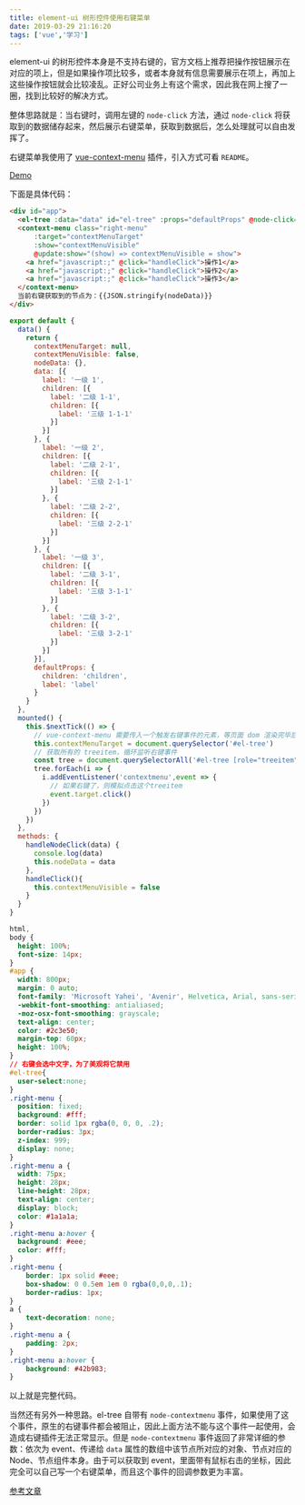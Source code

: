 ```yaml
---
title: element-ui 树形控件使用右键菜单
date: 2019-03-29 21:16:20
tags: ['vue','学习']
---
```


element-ui 的树形控件本身是不支持右键的，官方文档上推荐把操作按钮展示在对应的项上，但是如果操作项比较多，或者本身就有信息需要展示在项上，再加上这些操作按钮就会比较凌乱。正好公司业务上有这个需求，因此我在网上搜了一圈，找到比较好的解决方式。

整体思路就是：当右键时，调用左键的 `node-click` 方法，通过 `node-click` 将获取到的数据储存起来，然后展示右键菜单，获取到数据后，怎么处理就可以自由发挥了。

右键菜单我使用了 [vue-context-menu](<https://github.com/xunleif2e/vue-context-menu>) 插件，引入方式可看 `README`。

[Demo](<https://evolly.one/demos/57.el-tree-contextmenu/dist/>)

下面是具体代码：

```html
<div id="app">
  <el-tree :data="data" id="el-tree" :props="defaultProps" @node-click="handleNodeClick"></el-tree>
  <context-menu class="right-menu"
      :target="contextMenuTarget"
      :show="contextMenuVisible"
      @update:show="(show) => contextMenuVisible = show">
    <a href="javascript:;" @click="handleClick">操作1</a>
    <a href="javascript:;" @click="handleClick">操作2</a>
    <a href="javascript:;" @click="handleClick">操作3</a>
  </context-menu>
  当前右键获取到的节点为：{{JSON.stringify(nodeData)}}
</div>
```

```javascript
export default {
  data() {
    return {
      contextMenuTarget: null,
      contextMenuVisible: false,
      nodeData: {},
      data: [{
        label: '一级 1',
        children: [{
          label: '二级 1-1',
          children: [{
            label: '三级 1-1-1'
          }]
        }]
      }, {
        label: '一级 2',
        children: [{
          label: '二级 2-1',
          children: [{
            label: '三级 2-1-1'
          }]
        }, {
          label: '二级 2-2',
          children: [{
            label: '三级 2-2-1'
          }]
        }]
      }, {
        label: '一级 3',
        children: [{
          label: '二级 3-1',
          children: [{
            label: '三级 3-1-1'
          }]
        }, {
          label: '二级 3-2',
          children: [{
            label: '三级 3-2-1'
          }]
        }]
      }],
      defaultProps: {
        children: 'children',
        label: 'label'
      }
    }
  },
  mounted() {
    this.$nextTick(() => {
      // vue-context-menu 需要传入一个触发右键事件的元素，等页面 dom 渲染完毕后才可获取
      this.contextMenuTarget = document.querySelector('#el-tree')
      // 获取所有的 treeitem，循环监听右键事件
      const tree = document.querySelectorAll('#el-tree [role="treeitem"]')
      tree.forEach(i => {
        i.addEventListener('contextmenu',event => {
          // 如果右键了，则模拟点击这个treeitem
          event.target.click()
        })
      })
    })
  },
  methods: {
    handleNodeClick(data) {
      console.log(data)
      this.nodeData = data
    },
    handleClick(){
      this.contextMenuVisible = false
    }
  }
}
```

```css
html,
body {
  height: 100%;
  font-size: 14px;
}
#app {
  width: 800px;
  margin: 0 auto;
  font-family: 'Microsoft Yahei', 'Avenir', Helvetica, Arial, sans-serif;
  -webkit-font-smoothing: antialiased;
  -moz-osx-font-smoothing: grayscale;
  text-align: center;
  color: #2c3e50;
  margin-top: 60px;
  height: 100%;
}
// 右键会选中文字，为了美观将它禁用
#el-tree{
  user-select:none;
}
.right-menu {
  position: fixed;
  background: #fff;
  border: solid 1px rgba(0, 0, 0, .2);
  border-radius: 3px;
  z-index: 999;
  display: none;
}
.right-menu a {
  width: 75px;
  height: 28px;
  line-height: 28px;
  text-align: center;
  display: block;
  color: #1a1a1a;
}
.right-menu a:hover {
  background: #eee;
  color: #fff;
}
.right-menu {
    border: 1px solid #eee;
    box-shadow: 0 0.5em 1em 0 rgba(0,0,0,.1);
    border-radius: 1px;
}
a {
    text-decoration: none;
}
.right-menu a {
    padding: 2px;
}
.right-menu a:hover {
    background: #42b983;
}
```

以上就是完整代码。

当然还有另外一种思路。el-tree 自带有 `node-contextmenu` 事件，如果使用了这个事件，原生的右键事件都会被阻止，因此上面方法不能与这个事件一起使用，会造成右键插件无法正常显示。但是 `node-contextmenu` 事件返回了非常详细的参数：依次为 event、传递给 `data` 属性的数组中该节点所对应的对象、节点对应的 Node、节点组件本身。由于可以获取到 event，里面带有鼠标右击的坐标，因此完全可以自己写一个右键菜单，而且这个事件的回调参数更为丰富。

[参考文章](<https://segmentfault.com/q/1010000012940760>)